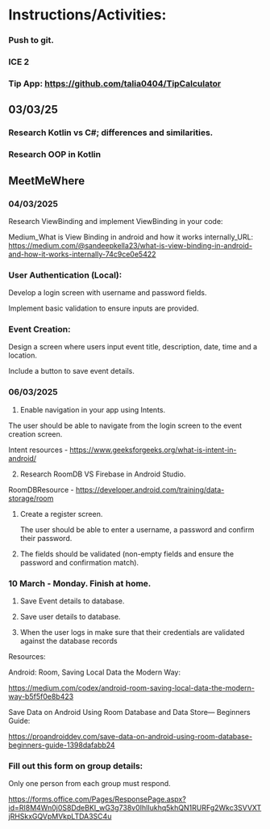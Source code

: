 # Instructions/Activities:

### Push to git.
### ICE 2

### Tip App: https://github.com/talia0404/TipCalculator

## 03/03/25

### Research  Kotlin vs C#; differences and similarities. 
### Research OOP  in Kotlin 

## MeetMeWhere

### 04/03/2025

Research ViewBinding and implement ViewBinding in your code:

Medium_What is View Binding in android and how it works internally_URL: https://medium.com/@sandeepkella23/what-is-view-binding-in-android-and-how-it-works-internally-74c9ce0e5422 

### User Authentication (Local):

Develop a login screen with username and password fields.

Implement basic validation to ensure inputs are provided.


### Event Creation:

Design a screen where users input event title, description, date, time and a location. 

Include a button to save event details.


### 06/03/2025


1. Enable navigation in your app using Intents.

The user should be able to navigate from the login screen to the event creation screen.


Intent resources - https://www.geeksforgeeks.org/what-is-intent-in-android/


2. Research RoomDB VS Firebase in Android Studio.


RoomDBResource - https://developer.android.com/training/data-storage/room

1. Create a register screen.

   The user should be able to enter a username, a password and confirm their password.

2. The fields should be validated (non-empty fields and ensure the password and confirmation match).

### 10 March - Monday.  Finish at home.

1. Save Event details to database.

2. Save user details to database.

3. When the user logs in make sure that their credentials are validated against the database records


Resources: 

Android: Room, Saving Local Data the Modern Way: 

https://medium.com/codex/android-room-saving-local-data-the-modern-way-b5f5f0e8b423  

Save Data on Android Using Room Database and Data Store— Beginners Guide:

https://proandroiddev.com/save-data-on-android-using-room-database-beginners-guide-1398dafabb24 


### Fill out this form on group details: 

Only one person from each group must respond.

https://forms.office.com/Pages/ResponsePage.aspx?id=RI8M4Wn0j0S8DdeBKI_wG3g738v0IhlIukhq5khQN1RURFg2Wkc3SVVXTjRHSkxGQVpMVkpLTDA3SC4u 



